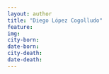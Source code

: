 ```yaml
---
layout: author
title: "Diego López Cogolludo"
feature: 
img:
city-born: 
date-born: 
city-death: 
date-death:
---
```

